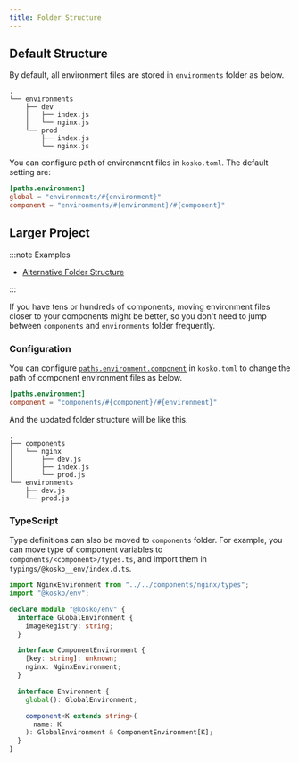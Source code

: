 ```yaml
---
title: Folder Structure
---
```


## Default Structure

By default, all environment files are stored in `environments` folder as below.

```shell
.
└── environments
    ├── dev
    │   ├── index.js
    │   └── nginx.js
    └── prod
        ├── index.js
        └── nginx.js
```

You can configure path of environment files in `kosko.toml`. The default setting are:

```toml title="kosko.toml"
[paths.environment]
global = "environments/#{environment}"
component = "environments/#{environment}/#{component}"
```

## Larger Project

:::note Examples

- [Alternative Folder Structure](https://github.com/tommy351/kosko/tree/master/examples/alternative-folder-structure)

:::

If you have tens or hundreds of components, moving environment files closer to your components might be better, so you don't need to jump between `components` and `environments` folder frequently.

### Configuration

You can configure [`paths.environment.component`](../configuration.mdx#pathsenvironmentcomponent) in `kosko.toml` to change the path of component environment files as below.

```toml title="kosko.toml"
[paths.environment]
component = "components/#{component}/#{environment}"
```

And the updated folder structure will be like this.

```shell
.
├── components
│   └── nginx
│       ├── dev.js
│       ├── index.js
│       └── prod.js
└── environments
    ├── dev.js
    └── prod.js
```

### TypeScript

Type definitions can also be moved to `components` folder. For example, you can move type of component variables to `components/<component>/types.ts`, and import them in `typings/@kosko__env/index.d.ts`.

```ts title="typings/@kosko__env/index.d.ts"
import NginxEnvironment from "../../components/nginx/types";
import "@kosko/env";

declare module "@kosko/env" {
  interface GlobalEnvironment {
    imageRegistry: string;
  }

  interface ComponentEnvironment {
    [key: string]: unknown;
    nginx: NginxEnvironment;
  }

  interface Environment {
    global(): GlobalEnvironment;

    component<K extends string>(
      name: K
    ): GlobalEnvironment & ComponentEnvironment[K];
  }
}
```
